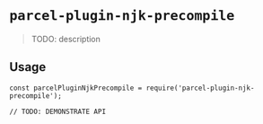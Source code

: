 # `parcel-plugin-njk-precompile`

> TODO: description

## Usage

```
const parcelPluginNjkPrecompile = require('parcel-plugin-njk-precompile');

// TODO: DEMONSTRATE API
```
